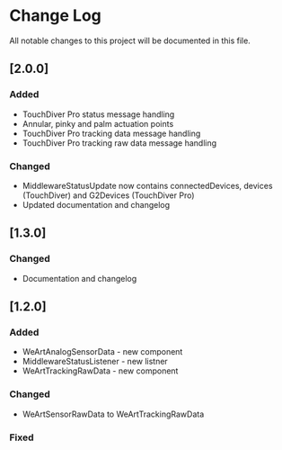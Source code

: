 
# Change Log
All notable changes to this project will be documented in this file.

## [2.0.0]

### Added
* TouchDiver Pro status message handling
* Annular, pinky and palm actuation points
* TouchDiver Pro tracking data message handling
* TouchDiver Pro tracking raw data message handling

### Changed
* MiddlewareStatusUpdate now contains connectedDevices, devices (TouchDiver) and G2Devices (TouchDiver Pro)
* Updated documentation and changelog
 
## [1.3.0] 

### Changed

* Documentation and changelog
 
## [1.2.0]
 
### Added

* WeArtAnalogSensorData - new component
* MiddlewareStatusListener - new listner
* WeArtTrackingRawData - new component
   
### Changed

* WeArtSensorRawData to WeArtTrackingRawData
 
### Fixed

